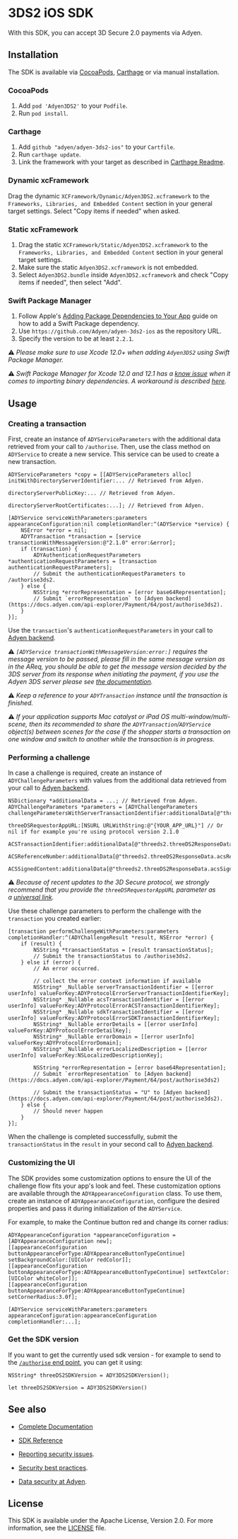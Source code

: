 # 3DS2 iOS SDK

With this SDK, you can accept 3D Secure 2.0 payments via Adyen.

## Installation

The SDK is available via [CocoaPods](http://cocoapods.org), [Carthage](https://github.com/Carthage/Carthage) or via manual installation.

### CocoaPods

1. Add `pod 'Adyen3DS2'` to your `Podfile`.
2. Run `pod install`.

### Carthage

1. Add `github "adyen/adyen-3ds2-ios"` to your `Cartfile`.
2. Run `carthage update`.
3. Link the framework with your target as described in [Carthage Readme](https://github.com/Carthage/Carthage#adding-frameworks-to-an-application).

### Dynamic xcFramework

Drag the dynamic `XCFramework/Dynamic/Adyen3DS2.xcframework` to the `Frameworks, Libraries, and Embedded Content` section in your general target settings. Select "Copy items if needed" when asked.

### Static xcFramework

1. Drag the static `XCFramework/Static/Adyen3DS2.xcframework` to the `Frameworks, Libraries, and Embedded Content` section in your general target settings.
2. Make sure the static `Adyen3DS2.xcframework` is not embedded.
3. Select `Adyen3DS2.bundle` inside `Adyen3DS2.xcframework` and check "Copy items if needed", then select "Add".

### Swift Package Manager

1. Follow Apple's [Adding Package Dependencies to Your App](
https://developer.apple.com/documentation/xcode/adding_package_dependencies_to_your_app
) guide on how to add a Swift Package dependency.
2. Use `https://github.com/Adyen/adyen-3ds2-ios` as the repository URL.
3. Specify the version to be at least `2.2.1`.

:warning: _Please make sure to use Xcode 12.0+ when adding `Adyen3DS2` using Swift Package Manager._

:warning: _Swift Package Manager for Xcode 12.0 and 12.1 has a [know issue](https://bugs.swift.org/browse/SR-13343) when it comes to importing binary dependencies. A workaround is described [here](https://forums.swift.org/t/swiftpm-binarytarget-dependency-and-code-signing/38953)._

## Usage

### Creating a transaction

First, create an instance of `ADYServiceParameters` with the additional data retrieved from your call to `/authorise`.
Then, use the class method on `ADYService` to create a new service. This service can be used to create a new transaction.
```objc
ADYServiceParameters *copy = [[ADYServiceParameters alloc] initWithDirectoryServerIdentifier:... // Retrieved from Adyen.
                                                                    directoryServerPublicKey:... // Retrieved from Adyen.
                                                             directoryServerRootCertificates:...]; // Retrieved from Adyen.

[ADYService serviceWithParameters:parameters appearanceConfiguration:nil completionHandler:^(ADYService *service) {
    NSError *error = nil;
    ADYTransaction *transaction = [service transactionWithMessageVersion:@"2.1.0" error:&error];
    if (transaction) {
        ADYAuthenticationRequestParameters *authenticationRequestParameters = [transaction authenticationRequestParameters];
        // Submit the authenticationRequestParameters to /authorise3ds2.
    } else {
        NSString *errorRepresentation = [error base64Representation];
        // Submit `errorRepresentation` to [Adyen backend](https://docs.adyen.com/api-explorer/Payment/64/post/authorise3ds2).
    }
}];
```

Use the `transaction`'s `authenticationRequestParameters` in your call to [Adyen backend](https://docs.adyen.com/api-explorer/Payment/64/post/authorise3ds2).

:warning: _`[ADYService transactionWithMessageVersion:error:]` requires the message version to be passed, please fill in the same message version as in the AReq, you should be able to get the message version decided by the 3DS server from its response when initiating the payment, if you use the Adyen 3DS server please see [the documentation](https://docs.adyen.com/api-explorer/#/Payment/v64/post/authorise__reqParam_threeDS2RequestData-messageVersion)._

:warning: _Keep a reference to your `ADYTransaction` instance until the transaction is finished._

:warning: _If your application supports Mac catalyst or iPad OS multi-window/multi-scene, then its recommended to share the `ADYTransaction`/`ADYService` object(s) between scenes for the case if the shopper starts a transaction on one window and switch to another while the transaction is in progress._

### Performing a challenge

In case a challenge is required, create an instance of `ADYChallengeParameters` with values from the additional data retrieved from your call to [Adyen backend](https://docs.adyen.com/api-explorer/Payment/64/post/authorise3ds2).

```objc
NSDictionary *additionalData = ...; // Retrieved from Adyen.
ADYChallengeParameters *parameters = [ADYChallengeParameters challengeParametersWithServerTransactionIdentifier:additionalData[@"threeds2.threeDS2ResponseData.threeDSServerTransID"]
                                                                                         threeDSRequestorAppURL:[NSURL URLWithString:@"{YOUR_APP_URL}"] // Or nil if for example you're using protocol version 2.1.0
                                                                                       ACSTransactionIdentifier:additionalData[@"threeds2.threeDS2ResponseData.acsTransID"]
                                                                                             ACSReferenceNumber:additionalData[@"threeds2.threeDS2ResponseData.acsReferenceNumber"]
                                                                                               ACSSignedContent:additionalData[@"threeds2.threeDS2ResponseData.acsSignedContent"]];
```

:warning: _Because of recent updates to the 3D Secure protocol, we strongly recommend that you provide the `threeDSRequestorAppURL` parameter as a [universal link](https://developer.apple.com/documentation/xcode/allowing-apps-and-websites-to-link-to-your-content?language=objc)._

Use these challenge parameters to perform the challenge with the `transaction` you created earlier:
```objc
[transaction performChallengeWithParameters:parameters completionHandler:^(ADYChallengeResult *result, NSError *error) {
    if (result) {
        NSString *transactionStatus = [result transactionStatus];
        // Submit the transactionStatus to /authorise3ds2.
    } else if (error) {
        // An error occurred.
        
        // collect the error context information if available
        NSString* _Nullable serverTransactionIdentifier = [[error userInfo] valueForKey:ADYProtocolErrorServerTransactionIdentifierKey];
        NSString* _Nullable acsTransactionIdentifier = [[error userInfo] valueForKey:ADYProtocolErrorACSTransactionIdentifierKey];
        NSString* _Nullable sdkTransactionIdentifier = [[error userInfo] valueForKey:ADYProtocolErrorSDKTransactionIdentifierKey];
        NSString* _Nullable errorDetails = [[error userInfo] valueForKey:ADYProtocolErrorDetailKey];
        NSString* _Nullable errorDomain = [[error userInfo] valueForKey:ADYProtocolErrorDomain];
        NSString* _Nullable errorLocalizedDescription = [[error userInfo] valueForKey:NSLocalizedDescriptionKey];
        
        NSString *errorRepresentation = [error base64Representation];
        // Submit `errorRepresentation` to [Adyen backend](https://docs.adyen.com/api-explorer/Payment/64/post/authorise3ds2)

        // Submit the transactionStatus = "U" to [Adyen backend](https://docs.adyen.com/api-explorer/Payment/64/post/authorise3ds2).
    } else {
        // Should never happen
    }
}];
```

When the challenge is completed successfully, submit the `transactionStatus` in the `result` in your second call to [Adyen backend](https://docs.adyen.com/api-explorer/Payment/64/post/authorise3ds2).

### Customizing the UI

The SDK provides some customization options to ensure the UI of the challenge flow fits your app's look and feel. These customization options are available through the `ADYAppearanceConfiguration` class. To use them, create an instance of `ADYAppearanceConfiguration`, configure the desired properties and pass it during initialization of the `ADYService`.

For example, to make the Continue button red and change its corner radius:
```objc
ADYAppearanceConfiguration *appearanceConfiguration = [ADYAppearanceConfiguration new];
[[appearanceConfiguration buttonAppearanceForType:ADYAppearanceButtonTypeContinue] setBackgroundColor:[UIColor redColor]];
[[appearanceConfiguration buttonAppearanceForType:ADYAppearanceButtonTypeContinue] setTextColor:[UIColor whiteColor]];
[[appearanceConfiguration buttonAppearanceForType:ADYAppearanceButtonTypeContinue] setCornerRadius:3.0f];

[ADYService serviceWithParameters:parameters appearanceConfiguration:appearanceConfiguration completionHandler:...];
```

### Get the SDK version

If you want to get the currently used sdk version - for example to send to the [`/authorise` end point](https://docs.adyen.com/api-explorer/#/Payment/v64/post/authorise__reqParam_threeDS2RequestData-sdkVersion), you can get it using:

```
NSString* threeDS2SDKVersion = ADY3DS2SDKVersion();
```

```
let threeDS2SDKVersion = ADY3DS2SDKVersion()
```

## See also

 * [Complete Documentation](https://docs.adyen.com/classic-integration/3d-secure-2-classic-integration/ios-sdk-integration/)

 * [SDK Reference](https://adyen.github.io/adyen-3ds2-ios/)
 * [Reporting security issues](https://www.adyen.help/hc/en-us/articles/115001187330-How-do-I-report-a-possible-security-issue-to-Adyen-).
 * [Security best practices](https://docs.adyen.com/online-payments/classic-integrations/api-integration-ecommerce/3d-secure/native-3ds2/ios-sdk-integration/security-best-practices).
 * [Data security at Adyen](https://docs.adyen.com/development-resources/adyen-data-security).

## License

This SDK is available under the Apache License, Version 2.0. For more information, see the [LICENSE](https://github.com/Adyen/adyen-3ds2-ios/blob/master/LICENSE) file.
